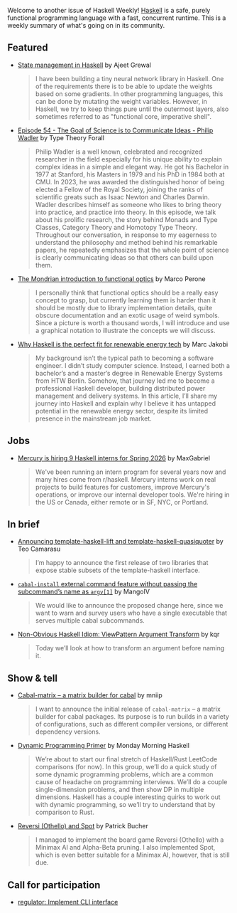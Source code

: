 Welcome to another issue of Haskell Weekly!
[Haskell](https://www.haskell.org) is a safe, purely functional programming language with a fast, concurrent runtime.
This is a weekly summary of what's going on in its community.

## Featured

- [State management in Haskell](https://grewal.dev/posts/haskell-state) by Ajeet Grewal
  > I have been building a tiny neural network library in Haskell. One of the requirements there is to be able to update the weights based on some gradients. In other programming languages, this can be done by mutating the weight variables. However, in Haskell, we try to keep things pure until the outermost layers, also sometimes referred to as "functional core, imperative shell".
  
- [Episode 54 - The Goal of Science is to Communicate Ideas - Philip Wadler](https://www.youtube.com/watch?v=Q6A848_3TwA) by Type Theory Forall
  > Philip Wadler is a well known, celebrated and recognized researcher in the field especially for his unique ability to explain complex ideas in a simple and elegant way. He got his Bachelor in 1977 at Stanford, his Masters in 1979 and his PhD in 1984 both at CMU. In 2023, he was awarded the distinguished honor of being elected a Fellow of the Royal Society, joining the ranks of scientific greats such as Isaac Newton and Charles Darwin. Wadler describes himself as someone who likes to bring theory into practice, and practice into theory. In this episode, we talk about his prolific research, the story behind Monads and Type Classes, Category Theory and Homotopy Type Theory. Throughout our conversation, in response to my eagerness to understand the philosophy and method behind his remarkable papers, he repeatedly emphasizes that the whole point of science is clearly communicating ideas so that others can build upon them.
  
- [The Mondrian introduction to functional optics](https://marcosh.github.io/post/2025/10/07/the-mondrian-introduction-to-functional-optics.html) by Marco Perone
  > I personally think that functional optics should be a really easy concept to grasp, but currently learning them is harder than it should be mostly due to library implementation details, quite obscure documentation and an exotic usage of weird symbols. Since a picture is worth a thousand words, I will introduce and use a graphical notation to illustrate the concepts we will discuss.
  
- [Why Haskell is the perfect fit for renewable energy tech](https://mrcjkb.dev/posts/2025-10-08-haskell-for-renewables.html) by Marc Jakobi
  > My background isn’t the typical path to becoming a software engineer. I didn’t study computer science. Instead, I earned both a bachelor’s and a master’s degree in Renewable Energy Systems from HTW Berlin. Somehow, that journey led me to become a professional Haskell developer, building distributed power management and delivery systems. In this article, I’ll share my journey into Haskell and explain why I believe it has untapped potential in the renewable energy sector, despite its limited presence in the mainstream job market.

## Jobs

- [Mercury is hiring 9 Haskell interns for Spring 2026](https://www.reddit.com/r/haskell/comments/1o01vfx/mercury_is_hiring_9_haskell_interns_for_spring/) by MaxGabriel
  > We've been running an intern program for several years now and many hires come from r/haskell. Mercury interns work on real projects to build features for customers, improve Mercury's operations, or improve our internal developer tools. We're hiring in the US or Canada, either remote or in SF, NYC, or Portland.

## In brief

- [Announcing template-haskell-lift and template-haskell-quasiquoter](https://informal.codes/posts/ann-th-lift-and-quasi/) by Teo Camarasu
  > I’m happy to announce the first release of two libraries that expose stable subsets of the template-haskell interface.
  
- [`cabal-install` external command feature without passing the subcommand’s name as `argv[1]`](https://discourse.haskell.org/t/cabal-install-external-command-feature-without-passing-the-subcommands-name-as-argv-1/13062) by MangoIV
  > We would like to announce the proposed change here, since we want to warn and survey users who have a single executable that serves multiple cabal subcommands.
  
- [Non-Obvious Haskell Idiom: ViewPattern Argument Transform](https://entropicthoughts.com/non-obvious-haskell-idiom-viewpattern-argument-transform) by kqr
  > Today we’ll look at how to transform an argument before naming it.

## Show & tell

- [Cabal-matrix – a matrix builder for cabal](https://discourse.haskell.org/t/cabal-matrix-a-matrix-builder-for-cabal/13074) by mniip
  > I want to announce the initial release of `cabal-matrix` – a matrix builder for cabal packages. Its purpose is to run builds in a variety of configurations, such as different compiler versions, or different dependency versions.
  
- [Dynamic Programming Primer](https://mmhaskell.com/blog/2025/10/6/dynamic-programming-primer) by Monday Morning Haskell
  > We’re about to start our final stretch of Haskell/Rust LeetCode comparisons (for now). In this group, we’ll do a quick study of some dynamic programming problems, which are a common cause of headache on programming interviews. We’ll do a couple single-dimension problems, and then show DP in multiple dimensions. Haskell has a couple interesting quirks to work out with dynamic programming, so we’ll try to understand that by comparison to Rust.
  
- [Reversi (Othello) and Spot](https://discourse.haskell.org/t/reversi-othello-and-spot/13080) by Patrick Bucher
  > I managed to implement the board game Reversi (Othello) with a Minimax AI and Alpha-Beta pruning. I also implemented Spot, which is even better suitable for a Minimax AI, however, that is still due.

## Call for participation

- [regulator: Implement CLI interface](https://github.com/floss-uz/regulator/issues/9)

